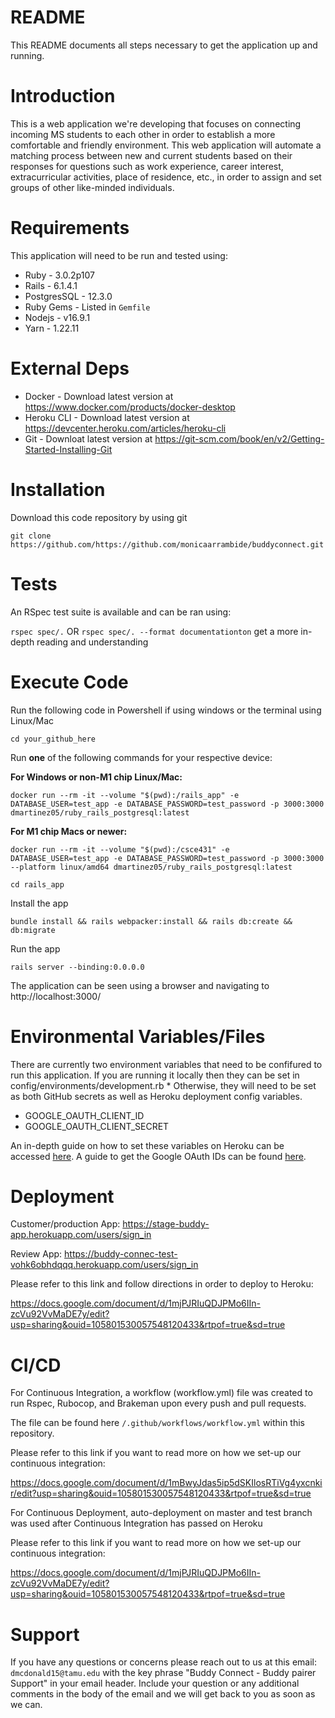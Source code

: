 # README

This README documents all steps necessary to get the application up and running.

# Introduction

This is a web application we're developing that focuses on connecting incoming MS students to each other in order to establish
a more comfortable and friendly environment. This web application will automate a matching process between new and current students
based on their responses for questions such as work experience, career interest, extracurricular activities, place of residence, etc.,
in order to assign and set groups of other like-minded individuals. 

# Requirements

This application will need to be run and tested using:

* Ruby - 3.0.2p107
* Rails - 6.1.4.1
* PostgresSQL - 12.3.0 
* Ruby Gems - Listed in `Gemfile`
* Nodejs - v16.9.1
* Yarn - 1.22.11

# External Deps

* Docker - Download latest version at https://www.docker.com/products/docker-desktop
* Heroku CLI - Download latest version at https://devcenter.heroku.com/articles/heroku-cli
* Git - Downloat latest version at https://git-scm.com/book/en/v2/Getting-Started-Installing-Git

# Installation

Download this code repository by using git

`git clone https://github.com/https://github.com/monicaarrambide/buddyconnect.git`

# Tests

An RSpec test suite is available and can be ran using:

`rspec spec/.` OR `rspec spec/. --format documentationton` get a more in-depth reading and understanding

# Execute Code

Run the following code in Powershell if using windows or the terminal using Linux/Mac

`cd your_github_here`

Run **one** of the following commands for your respective device:

**For Windows or non-M1 chip Linux/Mac:**

`docker run --rm -it --volume "$(pwd):/rails_app" -e DATABASE_USER=test_app -e DATABASE_PASSWORD=test_password -p 3000:3000 dmartinez05/ruby_rails_postgresql:latest`

**For M1 chip Macs or newer:**

`docker run --rm -it --volume "$(pwd):/csce431" -e DATABASE_USER=test_app -e DATABASE_PASSWORD=test_password -p 3000:3000 --platform linux/amd64 dmartinez05/ruby_rails_postgresql:latest`

`cd rails_app`

Install the app

`bundle install && rails webpacker:install && rails db:create && db:migrate`

Run the app

`rails server --binding:0.0.0.0`

The application can be seen using a browser and navigating to http://localhost:3000/

# Environmental Variables/Files

There are currently two environment variables that need to be confifured to run this application. If you are 
running it locally then they can be set in config/environments/development.rb * Otherwise, they will need to be set
as both GitHub secrets as well as Heroku deployment config variables.
* GOOGLE_OAUTH_CLIENT_ID
* GOOGLE_OAUTH_CLIENT_SECRET

An in-depth guide on how to set these variables on Heroku can be accessed [here](https://devcenter.heroku.com/articles/config-vars "here"). A guide to get the Google OAuth IDs can be found [here](https://medium.com/geekculture/how-do-i-get-an-oauth-credential-35d6d0e5d617).

# Deployment

Customer/production App: https://stage-buddy-app.herokuapp.com/users/sign_in

Review App:  https://buddy-connec-test-vohk6obhdqqq.herokuapp.com/users/sign_in

Please refer to this link and follow directions in order to deploy to Heroku:

https://docs.google.com/document/d/1mjPJRIuQDJPMo6IIn-zcVu92VvMaDE7y/edit?usp=sharing&ouid=105801530057548120433&rtpof=true&sd=true

# CI/CD

For Continuous Integration, a workflow (workflow.yml) file was created to run Rspec, Rubocop, and Brakeman upon every push and pull requests.

The file can be found here `/.github/workflows/workflow.yml` within this repository.

Please refer to this link if you want to read more on how we set-up our continuous integration:

https://docs.google.com/document/d/1mBwyJdas5ip5dSKIlosRTiVg4yxcnkir/edit?usp=sharing&ouid=105801530057548120433&rtpof=true&sd=true

For Continuous Deployment, auto-deployment on master and test branch was used after Continuous Integration has passed on Heroku

Please refer to this link if you want to read more on how we set-up our continuous integration:

https://docs.google.com/document/d/1mjPJRIuQDJPMo6IIn-zcVu92VvMaDE7y/edit?usp=sharing&ouid=105801530057548120433&rtpof=true&sd=true

# Support

If you have any questions or concerns please reach out to us at this email: `dmcdonald15@tamu.edu` with the key phrase "Buddy Connect - Buddy pairer Support" 
in your email header. Include your question or any additional comments in the body of the email and we will get back to you as soon as we can.
